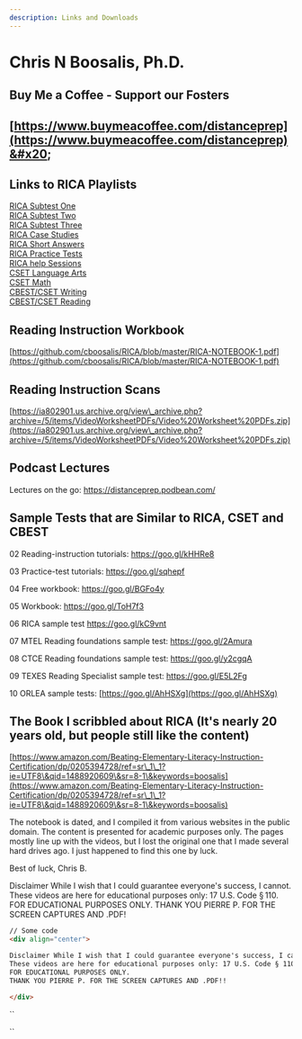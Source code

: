 ```yaml
---
description: Links and Downloads
---
```


# Chris N Boosalis, Ph.D.

## Buy Me a Coffee - Support our Fosters

## &#x20;[https://www.buymeacoffee.com/distanceprep](https://www.buymeacoffee.com/distanceprep)&#x20;

## Links to RICA Playlists

[RICA Subtest One](https://youtube.com/playlist?list=PLqtE950p5U00ZOQNBrwHZiQ8nNMh0jh2l)\
[RICA Subtest Two](https://youtube.com/playlist?list=PLqtE950p5U014dxGmGn9\_TyWsI38OjOYA)\
[RICA Subtest Three](https://youtube.com/playlist?list=PLqtE950p5U01iuPxWmnotSGvASQ889\_0f)\
[RICA Case Studies](https://youtube.com/playlist?list=PLqtE950p5U021f4sfABXQpi26ZNuWuAqH)\
[RICA Short Answers](https://youtube.com/playlist?list=PLqtE950p5U00JkXFbzUkloBHtFeMCT7KW)\
[RICA Practice Tests](https://youtube.com/playlist?list=PLqtE950p5U03B3etj5iih1xl3XsakvXCm)\
[RICA help Sessions](https://youtube.com/playlist?list=PLqtE950p5U0300YlAeGC4-MORy4I1bClT)\
[CSET Language Arts](https://www.youtube.com/playlist?list=PLqtE950p5U03rxVdHKL67uEw2QUq6NMbI)\
[CSET Math](https://youtube.com/playlist?list=PLqtE950p5U00ffRyIrytww81ZEC4veY66)\
[CBEST/CSET Writing](https://www.youtube.com/playlist?list=PL54CA0C8AF85F2857)\
[CBEST/CSET Reading](https://www.youtube.com/playlist?list=PL54CA0C8AF85F2857)

## Reading Instruction Workbook

[https://github.com/cboosalis/RICA/blob/master/RICA-NOTEBOOK-1.pdf](https://github.com/cboosalis/RICA/blob/master/RICA-NOTEBOOK-1.pdf)

## Reading Instruction Scans

[https://ia802901.us.archive.org/view\_archive.php?archive=/5/items/VideoWorksheetPDFs/Video%20Worksheet%20PDFs.zip](https://ia802901.us.archive.org/view\_archive.php?archive=/5/items/VideoWorksheetPDFs/Video%20Worksheet%20PDFs.zip)

## Podcast Lectures

Lectures on the go: [https://distanceprep.podbean.com/ ](https://distanceprep.podbean.com/)

## Sample Tests that are Similar to RICA, CSET and CBEST

02 Reading-instruction tutorials: [https://goo.gl/kHHRe8 ](https://goo.gl/kHHRe8)

03 Practice-test tutorials: [https://goo.gl/sqhepf ](https://goo.gl/sqhepf)

04 Free workbook: [https://goo.gl/BGFo4y ](https://goo.gl/BGFo4y)

05 Workbook: [https://goo.gl/ToH7f3 ](https://goo.gl/ToH7f3)

06 RICA sample test [https://goo.gl/kC9vnt ](https://goo.gl/kC9vnt)

07 MTEL Reading foundations sample test: [https://goo.gl/2Amura ](https://goo.gl/2Amura)

08 CTCE Reading foundations sample test: [https://goo.gl/y2cgqA ](https://goo.gl/y2cgqA)

09 TEXES Reading Specialist sample test: [https://goo.gl/E5L2Fg ](https://goo.gl/E5L2Fg)

10 ORLEA sample tests: [https://goo.gl/AhHSXg](https://goo.gl/AhHSXg)



## The Book I scribbled about RICA (It's nearly 20 years old, but people still like the content)

[https://www.amazon.com/Beating-Elementary-Literacy-Instruction-Certification/dp/0205394728/ref=sr\_1\_1?ie=UTF8\&qid=1488920609\&sr=8-1\&keywords=boosalis](https://www.amazon.com/Beating-Elementary-Literacy-Instruction-Certification/dp/0205394728/ref=sr\_1\_1?ie=UTF8\&qid=1488920609\&sr=8-1\&keywords=boosalis)

The notebook is dated, and I compiled it from various websites in the public domain. The content is presented for academic purposes only. The pages mostly line up with the videos, but I lost the original one that I made several hard drives ago. I just happened to find this one by luck.



Best of luck, Chris B.



Disclaimer While I wish that I could guarantee everyone's success, I cannot. These videos are here for educational purposes only: 17 U.S. Code § 110. FOR EDUCATIONAL PURPOSES ONLY. THANK YOU PIERRE P. FOR THE SCREEN CAPTURES AND .PDF!

```html
// Some code
<div align="center">

Disclaimer While I wish that I could guarantee everyone's success, I cannot. 
These videos are here for educational purposes only: 17 U.S. Code § 110.
FOR EDUCATIONAL PURPOSES ONLY. 
THANK YOU PIERRE P. FOR THE SCREEN CAPTURES AND .PDF!!

</div>

```

``

``

